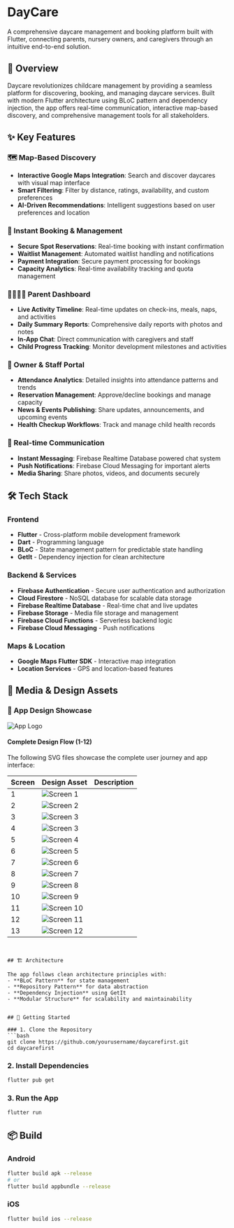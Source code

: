 # DayCare

A comprehensive daycare management and booking platform built with Flutter, connecting parents, nursery owners, and caregivers through an intuitive end-to-end solution.

## 📱 Overview

Daycare revolutionizes childcare management by providing a seamless platform for discovering, booking, and managing daycare services. Built with modern Flutter architecture using BLoC pattern and dependency injection, the app offers real-time communication, interactive map-based discovery, and comprehensive management tools for all stakeholders.

## ✨ Key Features

### 🗺️ Map-Based Discovery
- **Interactive Google Maps Integration**: Search and discover daycares with visual map interface
- **Smart Filtering**: Filter by distance, ratings, availability, and custom preferences
- **AI-Driven Recommendations**: Intelligent suggestions based on user preferences and location

### 📅 Instant Booking & Management
- **Secure Spot Reservations**: Real-time booking with instant confirmation
- **Waitlist Management**: Automated waitlist handling and notifications
- **Payment Integration**: Secure payment processing for bookings
- **Capacity Analytics**: Real-time availability tracking and quota management

### 👨‍👩‍👧‍👦 Parent Dashboard
- **Live Activity Timeline**: Real-time updates on check-ins, meals, naps, and activities
- **Daily Summary Reports**: Comprehensive daily reports with photos and notes
- **In-App Chat**: Direct communication with caregivers and staff
- **Child Progress Tracking**: Monitor development milestones and activities

### 🏢 Owner & Staff Portal
- **Attendance Analytics**: Detailed insights into attendance patterns and trends
- **Reservation Management**: Approve/decline bookings and manage capacity
- **News & Events Publishing**: Share updates, announcements, and upcoming events
- **Health Checkup Workflows**: Track and manage child health records

### 💬 Real-time Communication
- **Instant Messaging**: Firebase Realtime Database powered chat system
- **Push Notifications**: Firebase Cloud Messaging for important alerts
- **Media Sharing**: Share photos, videos, and documents securely

## 🛠️ Tech Stack

### Frontend
- **Flutter** - Cross-platform mobile development framework
- **Dart** - Programming language
- **BLoC** - State management pattern for predictable state handling
- **GetIt** - Dependency injection for clean architecture

### Backend & Services
- **Firebase Authentication** - Secure user authentication and authorization
- **Cloud Firestore** - NoSQL database for scalable data storage
- **Firebase Realtime Database** - Real-time chat and live updates
- **Firebase Storage** - Media file storage and management
- **Firebase Cloud Functions** - Serverless backend logic
- **Firebase Cloud Messaging** - Push notifications

### Maps & Location
- **Google Maps Flutter SDK** - Interactive map integration
- **Location Services** - GPS and location-based features

## 🎨 Media & Design Assets

### 📱 App Design Showcase

![App Logo](assets/media/Framed%20DayCare.png)

#### Complete Design Flow (1-12)
The following SVG files showcase the complete user journey and app interface:

| Screen | Design Asset | Description |
|--------|--------------|-------------|
| 1 | ![Screen 1](assets/media/1.svg) | 
| 2 | ![Screen 2](assets/media/11.svg)|
| 3 | ![Screen 3](assets/media/2.svg)|
| 4 | ![Screen 3](assets/media/3.svg)| 
| 5 | ![Screen 4](assets/media/4.svg)| 
| 6 | ![Screen 5](assets/media/5.svg)| 
| 7 | ![Screen 6](assets/media/6.svg)| 
| 8 | ![Screen 7](assets/media/7.svg)| 
| 9 | ![Screen 8](assets/media/8.svg)| 
| 10 | ![Screen 9](assets/media/9.svg)| 
| 11 | ![Screen 10](assets/media/10.svg)| 
| 12 | ![Screen 11](assets/media/11svg.svg) |
| 13 | ![Screen 12](assets/media/12.svg)| 




```


## 🏗️ Architecture

The app follows clean architecture principles with:
- **BLoC Pattern** for state management
- **Repository Pattern** for data abstraction
- **Dependency Injection** using GetIt
- **Modular Structure** for scalability and maintainability


## 🚀 Getting Started

### 1. Clone the Repository
```bash
git clone https://github.com/yourusername/daycarefirst.git
cd daycarefirst
```

### 2. Install Dependencies
```bash
flutter pub get
```

### 3. Run the App
```bash
flutter run
```


## 📦 Build

### Android
```bash
flutter build apk --release
# or
flutter build appbundle --release
```

### iOS
```bash
flutter build ios --release
```


